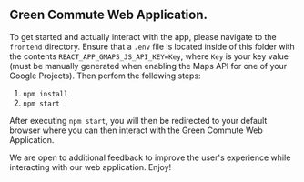 ## Green Commute Web Application.

To get started and actually interact with the app, please navigate to the `frontend` directory. Ensure that a `.env` file is located inside of this folder with the contents `REACT_APP_GMAPS_JS_API_KEY=Key`, where `Key` is your key value (must be manually generated when enabling the Maps API for one of your Google Projects). Then perfom the following steps:

1) `npm install`
2) `npm start`

After executing `npm start`, you will then be redirected to your default browser where you can then interact with the Green Commute Web Application.

We are open to additional feedback to improve the user's experience while interacting with our web application. Enjoy!

